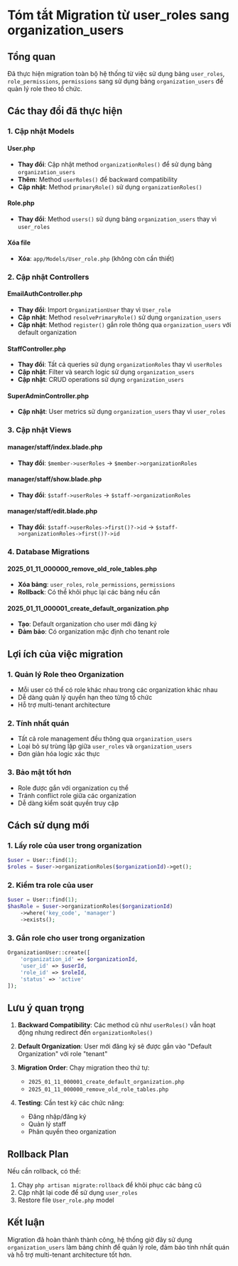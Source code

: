 # Tóm tắt Migration từ user_roles sang organization_users

## Tổng quan
Đã thực hiện migration toàn bộ hệ thống từ việc sử dụng bảng `user_roles`, `role_permissions`, `permissions` sang sử dụng bảng `organization_users` để quản lý role theo tổ chức.

## Các thay đổi đã thực hiện

### 1. Cập nhật Models

#### User.php
- **Thay đổi**: Cập nhật method `organizationRoles()` để sử dụng bảng `organization_users`
- **Thêm**: Method `userRoles()` để backward compatibility
- **Cập nhật**: Method `primaryRole()` sử dụng `organizationRoles()`

#### Role.php
- **Thay đổi**: Method `users()` sử dụng bảng `organization_users` thay vì `user_roles`

#### Xóa file
- **Xóa**: `app/Models/User_role.php` (không còn cần thiết)

### 2. Cập nhật Controllers

#### EmailAuthController.php
- **Thay đổi**: Import `OrganizationUser` thay vì `User_role`
- **Cập nhật**: Method `resolvePrimaryRole()` sử dụng `organization_users`
- **Cập nhật**: Method `register()` gắn role thông qua `organization_users` với default organization

#### StaffController.php
- **Thay đổi**: Tất cả queries sử dụng `organizationRoles` thay vì `userRoles`
- **Cập nhật**: Filter và search logic sử dụng `organization_users`
- **Cập nhật**: CRUD operations sử dụng `organization_users`

#### SuperAdminController.php
- **Cập nhật**: User metrics sử dụng `organization_users` thay vì `user_roles`

### 3. Cập nhật Views

#### manager/staff/index.blade.php
- **Thay đổi**: `$member->userRoles` → `$member->organizationRoles`

#### manager/staff/show.blade.php
- **Thay đổi**: `$staff->userRoles` → `$staff->organizationRoles`

#### manager/staff/edit.blade.php
- **Thay đổi**: `$staff->userRoles->first()?->id` → `$staff->organizationRoles->first()?->id`

### 4. Database Migrations

#### 2025_01_11_000000_remove_old_role_tables.php
- **Xóa bảng**: `user_roles`, `role_permissions`, `permissions`
- **Rollback**: Có thể khôi phục lại các bảng nếu cần

#### 2025_01_11_000001_create_default_organization.php
- **Tạo**: Default organization cho user mới đăng ký
- **Đảm bảo**: Có organization mặc định cho tenant role

## Lợi ích của việc migration

### 1. Quản lý Role theo Organization
- Mỗi user có thể có role khác nhau trong các organization khác nhau
- Dễ dàng quản lý quyền hạn theo từng tổ chức
- Hỗ trợ multi-tenant architecture

### 2. Tính nhất quán
- Tất cả role management đều thông qua `organization_users`
- Loại bỏ sự trùng lặp giữa `user_roles` và `organization_users`
- Đơn giản hóa logic xác thực

### 3. Bảo mật tốt hơn
- Role được gắn với organization cụ thể
- Tránh conflict role giữa các organization
- Dễ dàng kiểm soát quyền truy cập

## Cách sử dụng mới

### 1. Lấy role của user trong organization
```php
$user = User::find(1);
$roles = $user->organizationRoles($organizationId)->get();
```

### 2. Kiểm tra role của user
```php
$user = User::find(1);
$hasRole = $user->organizationRoles($organizationId)
    ->where('key_code', 'manager')
    ->exists();
```

### 3. Gắn role cho user trong organization
```php
OrganizationUser::create([
    'organization_id' => $organizationId,
    'user_id' => $userId,
    'role_id' => $roleId,
    'status' => 'active'
]);
```

## Lưu ý quan trọng

1. **Backward Compatibility**: Các method cũ như `userRoles()` vẫn hoạt động nhưng redirect đến `organizationRoles()`

2. **Default Organization**: User mới đăng ký sẽ được gắn vào "Default Organization" với role "tenant"

3. **Migration Order**: Chạy migration theo thứ tự:
   - `2025_01_11_000001_create_default_organization.php`
   - `2025_01_11_000000_remove_old_role_tables.php`

4. **Testing**: Cần test kỹ các chức năng:
   - Đăng nhập/đăng ký
   - Quản lý staff
   - Phân quyền theo organization

## Rollback Plan

Nếu cần rollback, có thể:
1. Chạy `php artisan migrate:rollback` để khôi phục các bảng cũ
2. Cập nhật lại code để sử dụng `user_roles`
3. Restore file `User_role.php` model

## Kết luận

Migration đã hoàn thành thành công, hệ thống giờ đây sử dụng `organization_users` làm bảng chính để quản lý role, đảm bảo tính nhất quán và hỗ trợ multi-tenant architecture tốt hơn.
